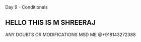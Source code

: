 Day 9 - Conditionals

## HELLO THIS IS M SHREERAJ 

ANY DOUBTS OR MODIFICATIONS MSD ME @+918143272388
